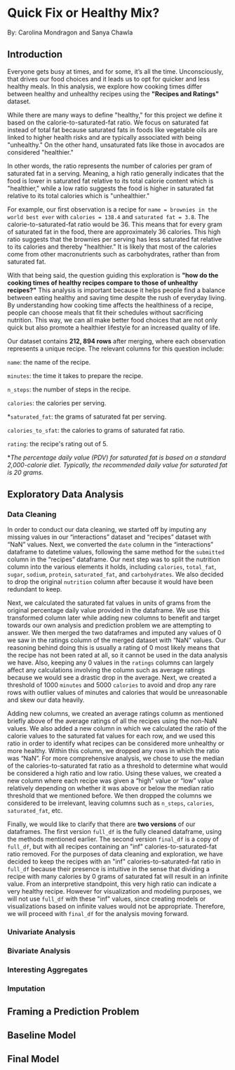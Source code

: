# Quick Fix or Healthy Mix?
By: Carolina Mondragon and Sanya Chawla
## Introduction
Everyone gets busy at times, and for some, it’s all the time. Unconsciously, that drives our food choices and it leads us to opt for quicker and less healthy meals. In this analysis, we explore how cooking times differ between healthy and unhealthy recipes using the **"Recipes and Ratings"** dataset.

While there are many ways to define "healthy," for this project we define it based on the calorie-to-saturated-fat ratio. We focus on saturated fat instead of total fat because saturated fats in foods like vegetable oils are linked to higher health risks and are typically associated with being "unhealthy." On the other hand, unsaturated fats like those in avocados are considered "healthier."

In other words, the ratio represents the number of calories per gram of saturated fat in a serving. Meaning, a high ratio generally indicates that the food is lower in saturated fat relative to its total calorie content which is "healthier," while a low ratio suggests the food is higher in saturated fat relative to its total calories which is "unhealthier."

For example, our first observation is a recipe for `name = brownies in the world best ever` with `calories = 138.4` and `saturated fat = 3.8`. The calorie-to-saturated-fat ratio would be 36. This means that for every gram of saturated fat in the food, there are approximately 36 calories. This high ratio suggests that the brownies per serving has less saturated fat relative to its calories and thereby "healthier." It is likely that most of the calories come from other macronutrients such as carbohydrates, rather than from saturated fat.

With that being said, the question guiding this exploration is **"how do the cooking times of healthy recipes compare to those of unhealthy recipes?"** This analysis is important because it helps people find a balance between eating healthy and saving time despite the rush of everyday living. By understanding how cooking time affects the healthiness of a recipe, people can choose meals that fit their schedules without sacrificing nutrition. This way, we can all make better food choices that are not only quick but also promote a healthier lifestyle for an increased quality of life.

Our dataset contains **212, 894 rows** after merging, where each observation represents a unique recipe. The relevant columns for this question include:

`name`: the name of the recipe.

`minutes`: the time it takes to prepare the recipe.

`n_steps`: the number of steps in the recipe.

`calories`: the calories per serving.

*`saturated_fat`: the grams of saturated fat per serving.

`calories_to_sfat`: the calories to grams of saturated fat ratio.

`rating`: the recipe's rating out of 5.

**The percentage daily value (PDV) for saturated fat is based on a standard 2,000-calorie diet. Typically, the recommended daily value for saturated fat is 20 grams.*

## Exploratory Data Analysis
### Data Cleaning

In order to conduct our data cleaning, we started off by imputing any missing values in our “interactions” dataset and “recipes” dataset with “NaN” values. Next, we converted the `date` column in the “interactions” dataframe to datetime values, following the same method for the `submitted` column in the “recipes” dataframe. Our next step was to split the nutrition column into the various elements it holds, including `calories`, `total_fat`, `sugar`, `sodium`, `protein`, `saturated_fat`, and `carbohydrates`. We also decided to drop the original `nutrition` column after because it would have been redundant to keep. 

Next, we calculated the saturated fat values in units of grams from the original percentage daily value provided in the dataframe. We use this transformed column later while adding new columns to benefit and target towards our own analysis and prediction problem we are attempting to answer. We then merged the two dataframes and imputed any values of 0 we saw in the ratings column of the merged dataset with “NaN” values. Our reasoning behind doing this is usually a rating of 0 most likely means that the recipe has not been rated at all, so it cannot be used in the data analysis we have. Also, keeping any 0 values in the `ratings` columns can largely affect any calculations involving the column such as average ratings because we would see a drastic drop in the average. Next, we created a threshold of 1000 `minutes` and 5000 `calories` to avoid and drop any rare rows with outlier values of minutes and calories that would be unreasonable and skew our data heavily. 

Adding new columns, we created an average ratings column as mentioned briefly above of the average ratings of all the recipes using the non-NaN values. We also added a new column in which we calculated the ratio of the calorie values to the saturated fat values for each row, and we used this ratio in order to identify what recipes can be considered more unhealthy or more healthy. Within this column, we dropped any rows in which the ratio was “NaN”. For more comprehensive analysis, we chose to use the median of the calories-to-saturated fat ratio as a threshold to determine what would be considered a high ratio and low ratio. Using these values, we created a new column where each recipe was given a “high” value or “low” value relatively depending on whether it was above or below the median ratio threshold that we mentioned before. We then dropped the columns we considered to be irrelevant, leaving columns such as `n_steps`, `calories`, `saturated_fat`, etc. 

Finally, we would like to clarify that there are **two versions** of our dataframes. The first version `full_df` is the fully cleaned dataframe, using the methods mentioned earlier. The second version `final_df` is a copy of `full_df`, but with all recipes containing an "inf" calories-to-saturated-fat ratio removed. For the purposes of data cleaning and exploration, we have decided to keep the recipes with an "inf" calories-to-saturated-fat ratio in `full_df` because their presence is intuitive in the sense that dividing a recipe with many calories by 0 grams of saturated fat will result in an infinite value. From an interpretive standpoint, this very high ratio can indicate a very healthy recipe. However for visualization and modeling purposes, we will not use `full_df` with these "inf" values, since creating models or visualizations based on infinite values would not be appropriate. Therefore, we will proceed with `final_df` for the analysis moving forward.

### Univariate Analysis
### Bivariate Analysis
### Interesting Aggregates
### Imputation
## Framing a Prediction Problem
## Baseline Model
## Final Model